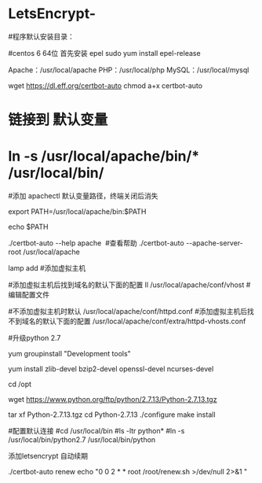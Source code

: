 # LetsEncrypt-

#程序默认安装目录：

#centos 6 64位 首先安装 epel
sudo yum install epel-release


Apache：/usr/local/apache
PHP：/usr/local/php
MySQL：/usr/local/mysql


wget https://dl.eff.org/certbot-auto
chmod a+x certbot-auto

# 链接到 默认变量

# ln -s /usr/local/apache/bin/* /usr/local/bin/
 
#添加 apachectl 默认变量路径，终端关闭后消失
 
export PATH=/usr/local/apache/bin:$PATH
 
echo $PATH 
 
./certbot-auto --help apache  #查看帮助
./certbot-auto --apache-server-root /usr/local/apache
 
 
lamp add #添加虚拟主机
 
#添加虚拟主机后找到域名的默认下面的配置
ll /usr/local/apache/conf/vhost #编辑配置文件
 
 
#不添加虚拟主机时默认
/usr/local/apache/conf/httpd.conf
#添加虚拟主机后找不到域名的默认下面的配置
/usr/local/apache/conf/extra/httpd-vhosts.conf
 
 
#升级python 2.7  
 
yum groupinstall "Development tools"
 
 
yum install zlib-devel bzip2-devel openssl-devel ncurses-devel
 
 
cd /opt

wget https://www.python.org/ftp/python/2.7.13/Python-2.7.13.tgz

tar xf Python-2.7.13.tgz
cd Python-2.7.13
./configure
make install

#配置默认连接
#cd /usr/local/bin
#ls -ltr python*
#ln -s /usr/local/bin/python2.7 /usr/local/bin/python

添加letsencrypt 自动续期



./certbot-auto renew
echo "0 0 2 * * root /root/renew.sh >/dev/null 2>&1  "
 
 
